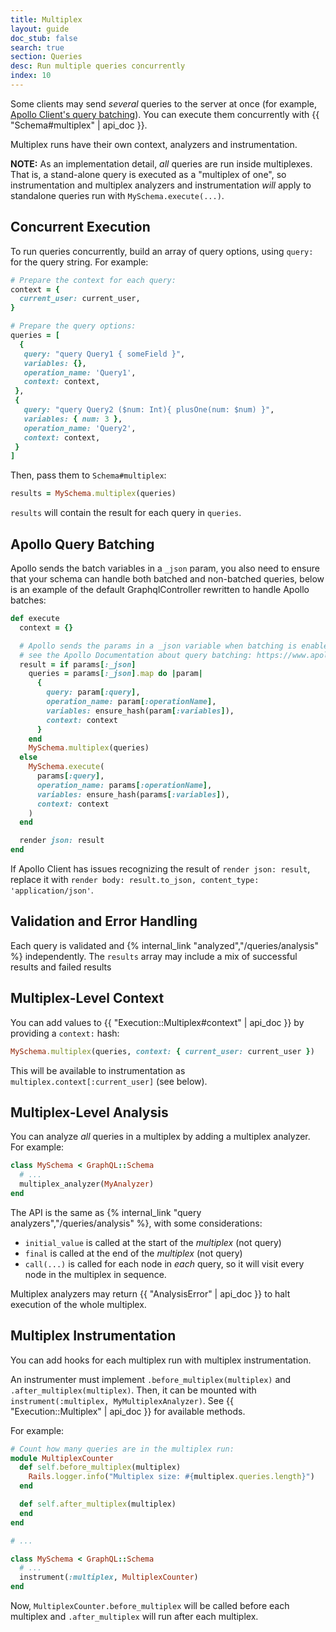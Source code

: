 ```yaml
---
title: Multiplex
layout: guide
doc_stub: false
search: true
section: Queries
desc: Run multiple queries concurrently
index: 10
---
```


Some clients may send _several_ queries to the server at once (for example, [Apollo Client's query batching](https://www.apollographql.com/docs/react/advanced/network-layer.html#query-batching)). You can execute them concurrently with {{ "Schema#multiplex" | api_doc }}.

Multiplex runs have their own context, analyzers and instrumentation.

__NOTE:__ As an implementation detail, _all_ queries are run inside multiplexes. That is, a stand-alone query is executed as a "multiplex of one", so instrumentation and multiplex analyzers and instrumentation _will_ apply to standalone queries run with `MySchema.execute(...)`.

## Concurrent Execution

To run queries concurrently, build an array of query options, using `query:` for the query string. For example:

```ruby
# Prepare the context for each query:
context = {
  current_user: current_user,
}

# Prepare the query options:
queries = [
  {
   query: "query Query1 { someField }",
   variables: {},
   operation_name: 'Query1',
   context: context,
 },
 {
   query: "query Query2 ($num: Int){ plusOne(num: $num) }",
   variables: { num: 3 },
   operation_name: 'Query2',
   context: context,
 }
]
```

Then, pass them to `Schema#multiplex`:

```ruby
results = MySchema.multiplex(queries)
```

`results` will contain the result for each query in `queries`.

## Apollo Query Batching

Apollo sends the batch variables in a `_json` param, you also need to ensure that your schema can handle both batched and non-batched queries, below is an example of the default GraphqlController rewritten to handle Apollo batches:

```ruby
def execute
  context = {}

  # Apollo sends the params in a _json variable when batching is enabled
  # see the Apollo Documentation about query batching: https://www.apollographql.com/docs/react/advanced/network-layer.html#query-batching
  result = if params[:_json]
    queries = params[:_json].map do |param|
      {
        query: param[:query],
        operation_name: param[:operationName],
        variables: ensure_hash(param[:variables]),
        context: context
      }
    end
    MySchema.multiplex(queries)
  else
    MySchema.execute(
      params[:query],
      operation_name: params[:operationName],
      variables: ensure_hash(params[:variables]),
      context: context
    )
  end

  render json: result
end
```

If Apollo Client has issues recognizing the result of `render json: result`, replace it with `render body: result.to_json, content_type: 'application/json'`.

## Validation and Error Handling

Each query is validated and {% internal_link "analyzed","/queries/analysis" %} independently. The `results` array may include a mix of successful results and failed results

## Multiplex-Level Context

You can add values to {{ "Execution::Multiplex#context" | api_doc }} by providing a `context:` hash:

```ruby
MySchema.multiplex(queries, context: { current_user: current_user })
```

This will be available to instrumentation as `multiplex.context[:current_user]` (see below).

## Multiplex-Level Analysis

You can analyze _all_ queries in a multiplex by adding a multiplex analyzer. For example:

```ruby
class MySchema < GraphQL::Schema
  # ...
  multiplex_analyzer(MyAnalyzer)
end
```

The API is the same as {% internal_link "query analyzers","/queries/analysis" %}, with some considerations:

- `initial_value` is called at the start of the _multiplex_ (not query)
- `final` is called at the end of the _multiplex_ (not query)
- `call(...)` is called for each node in _each_ query, so it will visit every node in the multiplex in sequence.

Multiplex analyzers may return {{ "AnalysisError" | api_doc }} to halt execution of the whole multiplex.

## Multiplex Instrumentation

You can add hooks for each multiplex run with multiplex instrumentation.

An instrumenter must implement `.before_multiplex(multiplex)` and `.after_multiplex(multiplex)`. Then, it can be mounted with `instrument(:multiplex, MyMultiplexAnalyzer)`. See {{ "Execution::Multiplex" | api_doc }} for available methods.

For example:

```ruby
# Count how many queries are in the multiplex run:
module MultiplexCounter
  def self.before_multiplex(multiplex)
    Rails.logger.info("Multiplex size: #{multiplex.queries.length}")
  end

  def self.after_multiplex(multiplex)
  end
end

# ...

class MySchema < GraphQL::Schema
  # ...
  instrument(:multiplex, MultiplexCounter)
end
```

Now, `MultiplexCounter.before_multiplex` will be called before each multiplex and `.after_multiplex` will run after each multiplex.
